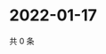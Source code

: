 # 2022-01-17

共 0 条

<!-- BEGIN WEIBO -->
<!-- 最后更新时间 Mon Jan 17 2022 21:15:50 GMT+0800 (China Standard Time) -->

<!-- END WEIBO -->
